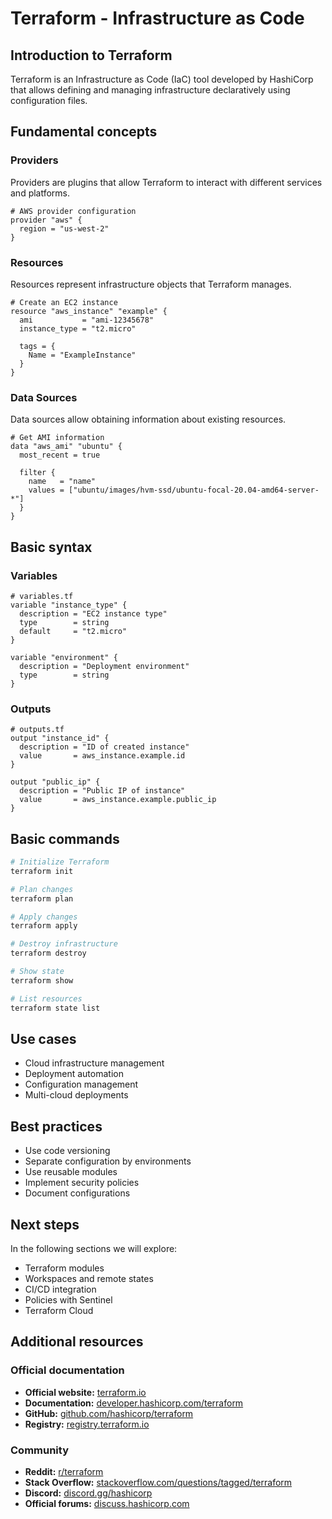 # Terraform - Infrastructure as Code

## Introduction to Terraform

Terraform is an Infrastructure as Code (IaC) tool developed by HashiCorp that allows defining and managing infrastructure declaratively using configuration files.

## Fundamental concepts

### Providers
Providers are plugins that allow Terraform to interact with different services and platforms.

```hcl
# AWS provider configuration
provider "aws" {
  region = "us-west-2"
}
```

### Resources
Resources represent infrastructure objects that Terraform manages.

```hcl
# Create an EC2 instance
resource "aws_instance" "example" {
  ami           = "ami-12345678"
  instance_type = "t2.micro"
  
  tags = {
    Name = "ExampleInstance"
  }
}
```

### Data Sources
Data sources allow obtaining information about existing resources.

```hcl
# Get AMI information
data "aws_ami" "ubuntu" {
  most_recent = true
  
  filter {
    name   = "name"
    values = ["ubuntu/images/hvm-ssd/ubuntu-focal-20.04-amd64-server-*"]
  }
}
```

## Basic syntax

### Variables
```hcl
# variables.tf
variable "instance_type" {
  description = "EC2 instance type"
  type        = string
  default     = "t2.micro"
}

variable "environment" {
  description = "Deployment environment"
  type        = string
}
```

### Outputs
```hcl
# outputs.tf
output "instance_id" {
  description = "ID of created instance"
  value       = aws_instance.example.id
}

output "public_ip" {
  description = "Public IP of instance"
  value       = aws_instance.example.public_ip
}
```

## Basic commands

```bash
# Initialize Terraform
terraform init

# Plan changes
terraform plan

# Apply changes
terraform apply

# Destroy infrastructure
terraform destroy

# Show state
terraform show

# List resources
terraform state list
```

## Use cases

- Cloud infrastructure management
- Deployment automation
- Configuration management
- Multi-cloud deployments

## Best practices

- Use code versioning
- Separate configuration by environments
- Use reusable modules
- Implement security policies
- Document configurations

## Next steps

In the following sections we will explore:
- Terraform modules
- Workspaces and remote states
- CI/CD integration
- Policies with Sentinel
- Terraform Cloud

## Additional resources

### Official documentation
- **Official website:** [terraform.io](https://www.terraform.io/)
- **Documentation:** [developer.hashicorp.com/terraform](https://developer.hashicorp.com/terraform)
- **GitHub:** [github.com/hashicorp/terraform](https://github.com/hashicorp/terraform)
- **Registry:** [registry.terraform.io](https://registry.terraform.io/)

### Community
- **Reddit:** [r/terraform](https://www.reddit.com/r/terraform/)
- **Stack Overflow:** [stackoverflow.com/questions/tagged/terraform](https://stackoverflow.com/questions/tagged/terraform)
- **Discord:** [discord.gg/hashicorp](https://discord.gg/hashicorp)
- **Official forums:** [discuss.hashicorp.com](https://discuss.hashicorp.com/)
